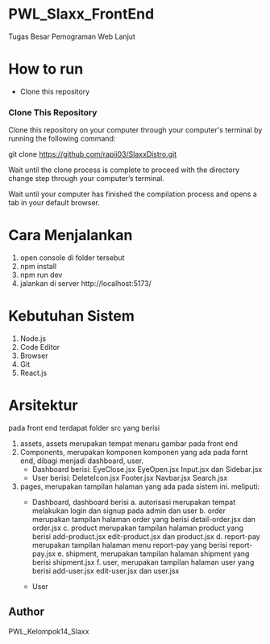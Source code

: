 # PWL_Slaxx_FrontEnd
Tugas Besar Pemograman Web Lanjut

# How to run
- Clone this repository
  
### Clone This Repository

Clone this repository on your computer through your computer's terminal by running the following command:

git clone https://github.com/rapii03/SlaxxDistro.git

Wait until the clone process is complete to proceed with the directory change step through your computer’s terminal.

Wait until your computer has finished the compilation process and opens a tab in your default browser.

# Cara Menjalankan
1. open console di folder tersebut
2. npm install
3. npm run dev
4. jalankan di server http://localhost:5173/ 

# Kebutuhan Sistem 
1. Node.js
2. Code Editor
3. Browser
4. Git
5. React.js

# Arsitektur
pada front end terdapat folder src yang berisi 
1. assets, assets merupakan tempat menaru gambar pada front end
2. Components, merupakan komponen komponen yang ada pada fornt end, dibagi menjadi dashboard, user.
   - Dashboard berisi: EyeClose.jsx EyeOpen.jsx Input.jsx dan Sidebar.jsx
   - User berisi: DeleteIcon.jsx Footer.jsx Navbar.jsx Search.jsx
3. pages, merupakan tampilan halaman yang ada pada sistem ini. meliputi:
   - Dashboard, dashboard berisi
     a. autorisasi merupakan tempat melakukan login dan signup pada admin dan user
     b. order merupakan tampilan halaman order yang berisi detail-order.jsx dan order.jsx
     c. product merupakan tampilan halaman product yang berisi add-product.jsx edit-product.jsx dan product.jsx
     d. report-pay merupakan tampilan halaman menu report-pay yang berisi report-pay.jsx
     e. shipment, merupakan tampilan halaman shipment yang berisi shipment.jsx
     f. user, merupakan tampilan halaman user yang berisi add-user.jsx edit-user.jsx dan user.jsx
     
   - User
## Author
PWL_Kelompok14_Slaxx
